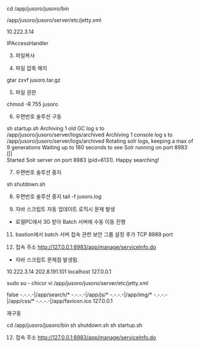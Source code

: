 
cd /app/jusoro/jusoro/bin

/app/jusoro/jusoro/server/etc/jetty.xml  

<Item>10.222.3.14</Item>

IPAccessHandler

3. 파일복사  

4. 파일 압축 해지 

gtar zxvf jusoro.tar.gz

5. 파일 권한 

chmod -R 755 jusoro

6. 우편번호 솔루션 구동 

sh startup.sh
Archiving 1 old GC log s to /app/jusoro/jusoro/server/logs/archived
Archiving 1 console log s to /app/jusoro/jusoro/server/logs/archived
Rotating solr logs, keeping a max of 9 generations
Waiting up to 180 seconds to see Solr running on port 8983 [|]  
Started Solr server on port 8983 (pid=6131). Happy searching!


7. 우편번호 솔루션 중지 

sh shutdown.sh   

8. 우편번호 솔루션 중지 
 tail -f jusoro.log

9. 자바 스크립트 자동 업데이트 로직시 문제 발생
- 로컬PC에서 3G 받아 Batch 서버에 수동 이동 진행

11. bastion에서 batch 서버 접속 관련 보안 그룹 설정 추가
TCP 8989 port 

12. 접속 주소 
http://127.0.0.1:8983/app/manage/serviceInfo.do
- 자바 스크립트 문제점 발생됨.

<Item>10.222.3.14</Item>
<Item>202.8.191.101</Item>
<Item>localhost</Item>
<Item>127.0.0.1</Item>	


sudo su - chicor
vi /app/jusoro/jusoro/server/etc/jetty.xml  

<!-- Restricting IPAccess -->
<Item>
    <New id="IPAccessHandler" class="org.eclipse.jetty.server.handler.IPAccessHandler" >
        <Set name="handler">
            <New id="Contexts" class="org.eclipse.jetty.server.handler.ContextHandlerCollection" />
        </Set>
        <Set name="whiteListByPath">false</Set>
        <Set name="white">
            <Array type="String">
                <!-- Do not change or remove this lists -->
                <Item>-.-.-.-|/app/search/*</Item>
                <Item>-.-.-.-|/app/js/*</Item>
                <Item>-.-.-.-|/app/img/*</Item>
                <Item>-.-.-.-|/app/css/*</Item>
                <Item>-.-.-.-|/app/favicon.ico</Item>
                <Item>127.0.0.1</Item>
            </Array>
        </Set>
    </New>
</Item>
<!-- Restricting IPAccess -->

재구동 

cd /app/jusoro/jusoro/bin
sh shutdown.sh
sh startup.sh

12. 접속 주소 
http://127.0.0.1:8983/app/manage/serviceInfo.do
